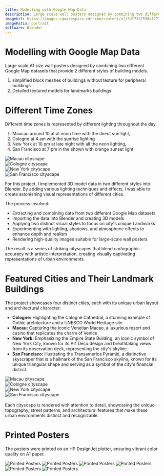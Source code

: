 ```yaml
---
title: Modelling with Google Map Data
description: Large scale wall posters designed by combining two different Google Map datasets and implementing 3D model data in Blender.
imageUrl: https://images.squarespace-cdn.com/content/v1/5df7337598a1771a4a73ef26/1646525087584-R170PYIBR5ZM4ETLW1GA/Cologne5.jpeg
imageRatio: portrait
software: Blender
---
```



# Modelling with Google Map Data

Large scale A1 size wall posters designed by combining two different Google Map datasets that provide 2 different styles of building models.
1. simplified block meshes of buildings without texture for peripheral buildings
2. Detailed textured models for landmarks buildings


# Different Time Zones
Different time zones is represented by different lighting throughout the day. 
1. Maucau around 10 at at noon time with the direct sun light,
2. Cologne at 4 am with the sunrise lighting
3. New York at 10 pm at late night with all the neon lighting,
4. San Francisco at 7 pm in the shown with orange sunset light 
<div class="image-grid-4column">
<div class="relative flex items-center justify-center overflow-visible">
    <img 
      src="https://github.com/reatured/public-assets/blob/main/3d-design/project1-a1posters/Macau57.jpg?raw=true" 
      alt="Macau cityscape"
      class="" 
    />
  <div class="relative flex items-center justify-top overflow-visible">
    <img 
      src="https://github.com/reatured/public-assets/blob/main/3d-design/project1-a1posters/Cologne58.jpg?raw=true" 
      alt="Cologne cityscape"
      class="" 
    />
  </div>
  
  </div>
  <div class="relative flex items-center justify-center overflow-visible">
    <img 
      src="https://github.com/reatured/public-assets/blob/main/3d-design/project1-a1posters/NewYork188.jpg?raw=true" 
      alt="New York cityscape"
      class="" 
    />
  </div>
  <div class="relative flex items-center justify-center overflow-visible">
    <img 
      src="https://github.com/reatured/public-assets/blob/main/3d-design/project1-a1posters/SanFrancisco45.jpg?raw=true" 
      alt="San Francisco cityscape"
      class=""  
    />
  </div>
</div>



For this project, I implemented 3D model data in two different styles into Blender. By adding various lighting techniques and effects, I was able to create astonishing visual representations of different cities.

The process involved:
- Extracting and combining data from two different Google Map datasets
- Importing the data into Blender and creating 3D models
- Applying two distinct visual styles to focus on city's unique Landmarks
- Experimenting with lighting, shadows, and atmospheric effects to enhance depth and realism
- Rendering high-quality images suitable for large-scale wall posters

The result is a series of striking cityscapes that blend cartographic accuracy with artistic interpretation, creating visually captivating representations of urban environments.


# Featured Cities and Their Landmark Buildings

The project showcases four distinct cities, each with its unique urban layout and architectural character:

- **Cologne:** Highlighting the Cologne Cathedral, a stunning example of Gothic architecture and a UNESCO World Heritage site.
- **Macau:** Capturing the iconic Venetian Macao, a luxurious resort and casino that replicates the charm of Venice.
- **New York:** Emphasizing the Empire State Building, an iconic symbol of New York City, known for its Art Deco design and breathtaking views from its observation deck, representing the city's skyline.
- **San Francisco:** Illustrating the Transamerica Pyramid, a distinctive skyscraper that is a hallmark of the San Francisco skyline, known for its unique triangular shape and serving as a symbol of the city's financial district.
<div class="image-grid-2column">
<div class="relative flex items-center justify-center overflow-visible">
    <img 
      src="https://github.com/reatured/public-assets/blob/main/3d-design/project1-a1posters/Macau57.jpg?raw=true" 
      alt="Macau cityscape"
      class="" 
    />
  <div class="relative flex items-center justify-top overflow-visible">
    <img 
      src="https://github.com/reatured/public-assets/blob/main/3d-design/project1-a1posters/Cologne58.jpg?raw=true" 
      alt="Cologne cityscape"
      class="" 
    />
  </div>
  
  </div>
  <div class="relative flex items-center justify-center overflow-visible">
    <img 
      src="https://github.com/reatured/public-assets/blob/main/3d-design/project1-a1posters/NewYork188.jpg?raw=true" 
      alt="New York cityscape"
      class="" 
    />
  </div>
  <div class="relative flex items-center justify-center overflow-visible">
    <img 
      src="https://github.com/reatured/public-assets/blob/main/3d-design/project1-a1posters/SanFrancisco45.jpg?raw=true" 
      alt="San Francisco cityscape"
      class=""  
    />
  </div>
</div>
<br>
Each cityscape is rendered with attention to detail, showcasing the unique topography, street patterns, and architectural features that make these urban environments distinct and recognizable.




# Printed Posters

The posters were printed on an HP DesignJet plotter, ensuring vibrant color quality on A1 paper.

<div class="image-grid-3column">
<img 
      src="https://github.com/reatured/public-assets/blob/main/3d-design/project1-a1posters/IMG_3514%202.JPG?raw=true" 
      alt="Printed Posters"
      class=""  
    />
    <img 
      src="https://github.com/reatured/public-assets/blob/main/3d-design/project1-a1posters/IMG_3515.JPG.jpg?raw=true" 
      alt="Printed Posters"
      class=""  
    />
    <img 
      src="https://github.com/reatured/public-assets/blob/main/3d-design/project1-a1posters/IMG_3524.JPG.jpg?raw=true" 
      alt="Printed Posters"
      class=""  
    />
    <img 
      src="https://github.com/reatured/public-assets/blob/main/3d-design/project1-a1posters/IMG_3526.JPG.jpg?raw=true" 
      alt="Printed Posters"
      class=""  
    />
    <img 
      src="https://github.com/reatured/public-assets/blob/main/3d-design/project1-a1posters/IMG_3527.JPG.jpg?raw=true" 
      alt="Printed Posters"
      class=""  
    />
    <img 
      src="https://github.com/reatured/public-assets/blob/main/3d-design/project1-a1posters/IMG_3528.JPG.jpg?raw=true" 
      alt="Printed Posters"
      class=""  
    />
</div>
